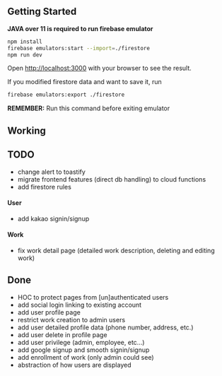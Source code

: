 ## Getting Started

**JAVA over 11 is required to run firebase emulator**

```bash
npm install
firebase emulators:start --import=./firestore
npm run dev
```

Open [http://localhost:3000](http://localhost:3000) with your browser to see the result.


If you modified firestore data and want to save it, run
```bash
firebase emulators:export ./firestore
```
**REMEMBER:** Run this command before exiting emulator

## Working

## TODO
- change alert to toastify
- migrate frontend features (direct db handling) to cloud functions
- add firestore rules

#### User
- add kakao signin/signup

#### Work
- fix work detail page (detailed work description, deleting and editing work)

## Done
- HOC to protect pages from [un]authenticated users
- add social login linking to existing account
- add user profile page
- restrict work creation to admin users
- add user detailed profile data (phone number, address, etc.)
- add user delete in profile page
- add user privilege (admin, employee, etc...)
- add google signup and smooth signin/signup
- add enrollment of work (only admin could see)
- abstraction of how users are displayed